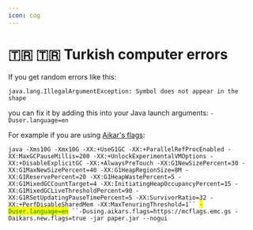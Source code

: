 ```yaml
---
icon: cog
---
```


# 🇹🇷 🇹🇷 Turkish computer errors

If you get random errors like this:

```log
java.lang.IllegalArgumentException: Symbol does not appear in the shape
```

you can fix it by adding this into your Java launch arguments: `-Duser.language=en`

For example if you are using [Aikar's flags](https://docs.papermc.io/paper/aikars-flags):

`java -Xms10G -Xmx10G -XX:+UseG1GC -XX:+ParallelRefProcEnabled -XX:MaxGCPauseMillis=200 -XX:+UnlockExperimentalVMOptions -XX:+DisableExplicitGC -XX:+AlwaysPreTouch -XX:G1NewSizePercent=30 -XX:G1MaxNewSizePercent=40 -XX:G1HeapRegionSize=8M -XX:G1ReservePercent=20 -XX:G1HeapWastePercent=5 -XX:G1MixedGCCountTarget=4 -XX:InitiatingHeapOccupancyPercent=15 -XX:G1MixedGCLiveThresholdPercent=90 -XX:G1RSetUpdatingPauseTimePercent=5 -XX:SurvivorRatio=32 -XX:+PerfDisableSharedMem -XX:MaxTenuringThreshold=1`` `<mark style="color:green;">`-Duser.language=en`</mark>` ``-Dusing.aikars.flags=https://mcflags.emc.gs -Daikars.new.flags=true -jar paper.jar --nogui`